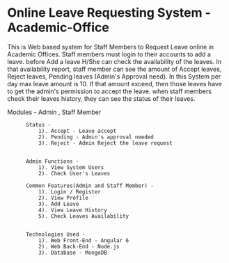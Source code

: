 # Online Leave Requesting System - Academic-Office

This is Web based system for Staff Members to Request Leave online in Academic Offices. Staff members must
login to their accounts to add a leave. before Add a leave H/She can check the availability of the leaves.
In that availability report, staff member can see the amount of Accept leaves, Reject leaves,
Pending leaves (Admin's Approval need).
In this System per day max leave amount is 10. If that amount exceed, then those leaves have to get the admin's
permission to accept the leave.
when staff members check their leaves history, they can see the status of their leaves.


Modules - Admin , Staff Member

          Status -
              1). Accept - Leave accept
              2). Pending - Admin's approval needed
              3). Reject - Admin Reject the leave request

              
          Admin Functions -
              1). View System Users
              2). Check User's Leaves

          Common Features(Admin and Staff Member) -
              1). Login / Register
              2). View Profile
              3). Add Leave
              4). View Leave History
              5). Check Leaves Availability


          Technologies Used -
              1). Web Front-End - Angular 6
              2). Web Back-End - Node.js
              3). Database - MongoDB
